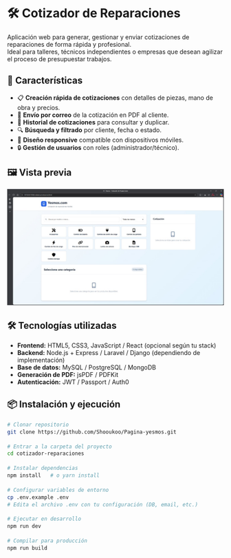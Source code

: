 # 🛠️ Cotizador de Reparaciones

Aplicación web para generar, gestionar y enviar cotizaciones de reparaciones de forma rápida y profesional.  
Ideal para talleres, técnicos independientes o empresas que desean agilizar el proceso de presupuestar trabajos.

## 🚀 Características

- 📋 **Creación rápida de cotizaciones** con detalles de piezas, mano de obra y precios.
- 📧 **Envío por correo** de la cotización en PDF al cliente.
- 💾 **Historial de cotizaciones** para consultar y duplicar.
- 🔍 **Búsqueda y filtrado** por cliente, fecha o estado.
- 📱 **Diseño responsive** compatible con dispositivos móviles.
- 🔒 **Gestión de usuarios** con roles (administrador/técnico).

## 🖼️ Vista previa

![Captura de pantalla](./DEMO/cotizaciones.jpg)

## 🛠️ Tecnologías utilizadas

- **Frontend:** HTML5, CSS3, JavaScript / React (opcional según tu stack)
- **Backend:** Node.js + Express / Laravel / Django (dependiendo de implementación)
- **Base de datos:** MySQL / PostgreSQL / MongoDB
- **Generación de PDF:** jsPDF / PDFKit
- **Autenticación:** JWT / Passport / Auth0

## 📦 Instalación y ejecución

```bash
# Clonar repositorio
git clone https://github.com/Shooukoo/Pagina-yesmos.git

# Entrar a la carpeta del proyecto
cd cotizador-reparaciones

# Instalar dependencias
npm install   # o yarn install

# Configurar variables de entorno
cp .env.example .env
# Edita el archivo .env con tu configuración (DB, email, etc.)

# Ejecutar en desarrollo
npm run dev

# Compilar para producción
npm run build
